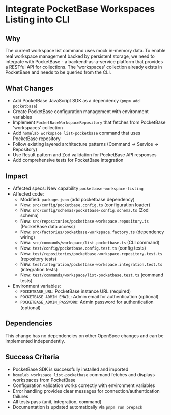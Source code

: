 # Integrate PocketBase Workspaces Listing into CLI

## Why

The current workspace list command uses mock in-memory data. To enable real workspace management backed by persistent storage, we need to integrate with PocketBase - a backend-as-a-service platform that provides a RESTful API for collections. The 'workspaces' collection already exists in PocketBase and needs to be queried from the CLI.

## What Changes

- Add PocketBase JavaScript SDK as a dependency (`pnpm add pocketbase`)
- Create PocketBase configuration management with environment variables
- Implement `PocketBaseWorkspaceRepository` that fetches from PocketBase 'workspaces' collection
- Add `homelab workspace list-pocketbase` command that uses PocketBase repository
- Follow existing layered architecture patterns (Command → Service → Repository)
- Use Result pattern and Zod validation for PocketBase API responses
- Add comprehensive tests for PocketBase integration

## Impact

- Affected specs: New capability `pocketbase-workspace-listing`
- Affected code:
  - Modified: `package.json` (add pocketbase dependency)
  - New: `src/config/pocketbase.config.ts` (configuration loader)
  - New: `src/config/schemas/pocketbase-config.schema.ts` (Zod schema)
  - New: `src/repositories/pocketbase-workspace.repository.ts` (PocketBase data access)
  - New: `src/factories/pocketbase-workspace.factory.ts` (dependency wiring)
  - New: `src/commands/workspace/list-pocketbase.ts` (CLI command)
  - New: `test/config/pocketbase.config.test.ts` (config tests)
  - New: `test/repositories/pocketbase-workspace.repository.test.ts` (repository tests)
  - New: `test/integration/pocketbase-workspace.integration.test.ts` (integration tests)
  - New: `test/commands/workspace/list-pocketbase.test.ts` (command tests)
- Environment variables:
  - `POCKETBASE_URL`: PocketBase instance URL (required)
  - `POCKETBASE_ADMIN_EMAIL`: Admin email for authentication (optional)
  - `POCKETBASE_ADMIN_PASSWORD`: Admin password for authentication (optional)

## Dependencies

This change has no dependencies on other OpenSpec changes and can be implemented independently.

## Success Criteria

- PocketBase SDK is successfully installed and imported
- `homelab workspace list-pocketbase` command fetches and displays workspaces from PocketBase
- Configuration validation works correctly with environment variables
- Error handling provides clear messages for connection/authentication failures
- All tests pass (unit, integration, command)
- Documentation is updated automatically via `pnpm run prepack`
